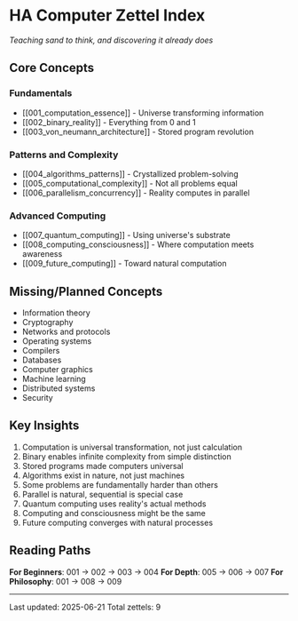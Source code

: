 # HA Computer Zettel Index
*Teaching sand to think, and discovering it already does*

## Core Concepts

### Fundamentals
- [[001_computation_essence]] - Universe transforming information
- [[002_binary_reality]] - Everything from 0 and 1
- [[003_von_neumann_architecture]] - Stored program revolution

### Patterns and Complexity
- [[004_algorithms_patterns]] - Crystallized problem-solving
- [[005_computational_complexity]] - Not all problems equal
- [[006_parallelism_concurrency]] - Reality computes in parallel

### Advanced Computing
- [[007_quantum_computing]] - Using universe's substrate
- [[008_computing_consciousness]] - Where computation meets awareness
- [[009_future_computing]] - Toward natural computation

## Missing/Planned Concepts
- Information theory
- Cryptography
- Networks and protocols
- Operating systems
- Compilers
- Databases
- Computer graphics
- Machine learning
- Distributed systems
- Security

## Key Insights
1. Computation is universal transformation, not just calculation
2. Binary enables infinite complexity from simple distinction
3. Stored programs made computers universal
4. Algorithms exist in nature, not just machines
5. Some problems are fundamentally harder than others
6. Parallel is natural, sequential is special case
7. Quantum computing uses reality's actual methods
8. Computing and consciousness might be the same
9. Future computing converges with natural processes

## Reading Paths

**For Beginners**: 001 → 002 → 003 → 004
**For Depth**: 005 → 006 → 007
**For Philosophy**: 001 → 008 → 009

---
Last updated: 2025-06-21
Total zettels: 9